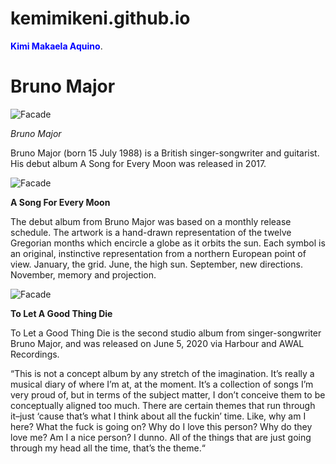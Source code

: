 # kemimikeni.github.io
 <span style="color:blue"> **Kimi Makaela Aquino**</span>.

# Bruno Major

![Facade]([https://i.scdn.co/image/ab6761610000e5eb5b43a1fdff498297feb1d128](https://aphrodite.gmanetwork.com/entertainment/articles/900_675_4_-20230505131944.jpg))

*Bruno Major*

Bruno Major (born 15 July 1988) is a British singer-songwriter and guitarist. His debut album A Song for Every Moon was released in 2017.

![Facade](https://freight.cargo.site/w/1500/q/75/i/4e1bef7f44c00aef156dd9a7e6b37e53a82afc8ae13357af5a22f40bac0fc973/V-ASFEM-A.png)

**A Song For Every Moon**

The debut album from Bruno Major was based on a monthly release schedule. The artwork is a hand-drawn representation of the twelve Gregorian months which encircle a globe as it orbits the sun. Each symbol is an original, instinctive representation from a northern European point of view. January, the grid. June, the high sun. September, new directions. November, memory and projection. 

![Facade](https://is1-ssl.mzstatic.com/image/thumb/Music112/v4/1e/4d/0c/1e4d0c2d-e49c-b8ed-c975-274bf347ac1a/5056167122319.jpg/600x600bf-60.jpg)

**To Let A Good Thing Die**

To Let a Good Thing Die is the second studio album from singer-songwriter Bruno Major, and was released on June 5, 2020 via Harbour and AWAL Recordings.

“This is not a concept album by any stretch of the imagination. It’s really a musical diary of where I’m at, at the moment. It’s a collection of songs I’m very proud of, but in terms of the subject matter, I don’t conceive them to be conceptually aligned too much. There are certain themes that run through it–just ‘cause that’s what I think about all the fuckin’ time. Like, why am I here? What the fuck is going on? Why do I love this person? Why do they love me? Am I a nice person? I dunno. All of the things that are just going through my head all the time, that’s the theme.“

